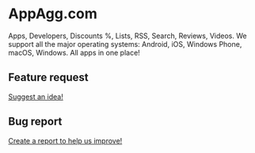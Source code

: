 # AppAgg.com
Apps, Developers, Discounts %, Lists, RSS, Search, Reviews, Videos. We support all the major operating systems: Android, iOS, Windows Phone, macOS, Windows. All apps in one place!

<h2>Feature request</h2>
<a href="https://github.com/appsagg/AppAgg.com/issues/new?template=feature_request.md">Suggest an idea!</a>


<h2>Bug report</h2>
<a href="https://github.com/appsagg/AppAgg.com/issues/new?template=bug_report.md">Create a report to help us improve!</a>
